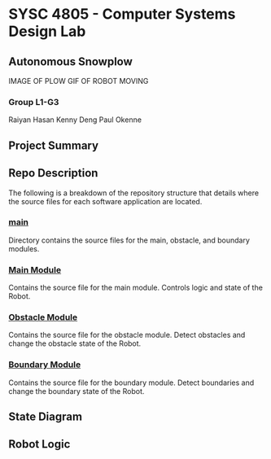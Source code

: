 # SYSC 4805 - Computer Systems Design Lab
## Autonomous Snowplow

IMAGE OF PLOW
GIF OF ROBOT MOVING

### Group L1-G3
Raiyan Hasan 
Kenny Deng 
Paul Okenne 

## Project Summary

## Repo Description
The following is a breakdown of the repository structure that details where the source files for each software application are located.

### [main](main)
Directory contains the source files for the main, obstacle, and boundary modules.

### [Main Module](main/main.ino)
Contains the source file for the main module. Controls logic and state of the Robot.

### [Obstacle Module](main/obstacle-module.ino)
Contains the source file for the obstacle module. Detect obstacles and change the obstacle state of the Robot.

### [Boundary Module](main/boundary-module.ino)
Contains the source file for the boundary module. Detect boundaries and change the boundary state of the Robot.

## State Diagram

## Robot Logic
